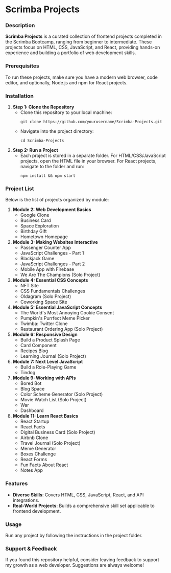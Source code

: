 <!DOCTYPE html>
<html lang="en">
<head>
    <meta charset="UTF-8">
</head>
<body>

<h1>Scrimba Projects</h1>

<h3>Description</h3>
<p><strong>Scrimba Projects</strong> is a curated collection of frontend projects completed in the Scrimba Bootcamp, ranging from beginner to intermediate. These projects focus on HTML, CSS, JavaScript, and React, providing hands-on experience and building a portfolio of web development skills.</p>

<h3>Prerequisites</h3>
<p>To run these projects, make sure you have a modern web browser, code editor, and optionally, Node.js and npm for React projects.</p>

<h3>Installation</h3>
<ol>
    <li><strong>Step 1: Clone the Repository</strong>
        <ul>
            <li>Clone this repository to your local machine:
                <pre><code>git clone https://github.com/yourusername/Scrimba-Projects.git</code></pre>
            </li>
            <li>Navigate into the project directory:
                <pre><code>cd Scrimba-Projects</code></pre>
            </li>
        </ul>
    </li>
    <li><strong>Step 2: Run a Project</strong>
        <ul>
            <li>Each project is stored in a separate folder. For HTML/CSS/JavaScript projects, open the HTML file in your browser. For React projects, navigate to the folder and run:
                <pre><code>npm install && npm start</code></pre>
            </li>
        </ul>
    </li>
</ol>

<h3>Project List</h3>
<p>Below is the list of projects organized by module:</p>
<ol>
    <li><strong>Module 2: Web Development Basics</strong>
        <ul>
            <li>Google Clone</li>
            <li>Business Card</li>
            <li>Space Exploration</li>
            <li>Birthday Gift</li>
            <li>Hometown Homepage</li>
        </ul>
    </li>
    <li><strong>Module 3: Making Websites Interactive</strong>
        <ul>
            <li>Passenger Counter App</li>
            <li>JavaScript Challenges - Part 1</li>
            <li>Blackjack Game</li>
            <li>JavaScript Challenges - Part 2</li>
            <li>Mobile App with Firebase</li>
            <li>We Are The Champions (Solo Project)</li>
        </ul>
    </li>
    <li><strong>Module 4: Essential CSS Concepts</strong>
        <ul>
            <li>NFT Site</li>
            <li>CSS Fundamentals Challenges</li>
            <li>Oldagram (Solo Project)</li>
            <li>Coworking Space Site</li>
        </ul>
    </li>
    <li><strong>Module 5: Essential JavaScript Concepts</strong>
        <ul>
            <li>The World's Most Annoying Cookie Consent</li>
            <li>Pumpkin's Purrfect Meme Picker</li>
            <li>Twimba: Twitter Clone</li>
            <li>Restaurant Ordering App (Solo Project)</li>
        </ul>
    </li>
    <li><strong>Module 6: Responsive Design</strong>
        <ul>
            <li>Build a Product Splash Page</li>
            <li>Card Component</li>
            <li>Recipes Blog</li>
            <li>Learning Journal (Solo Project)</li>
        </ul>
    </li>
    <li><strong>Module 7: Next Level JavaScript</strong>
        <ul>
            <li>Build a Role-Playing Game</li>
            <li>Tindog</li>
        </ul>
    </li>
    <li><strong>Module 9: Working with APIs</strong>
        <ul>
            <li>Bored Bot</li>
            <li>Blog Space</li>
            <li>Color Scheme Generator (Solo Project)</li>
            <li>Movie Watch List (Solo Project)</li>
            <li>War</li>
            <li>Dashboard</li>
        </ul>
    </li>
    <li><strong>Module 11: Learn React Basics</strong>
        <ul>
            <li>React Startup</li>
            <li>React Facts</li>
            <li>Digital Business Card (Solo Project)</li>
            <li>Airbnb Clone</li>
            <li>Travel Journal (Solo Project)</li>
            <li>Meme Generator</li>
            <li>Boxes Challenge</li>
            <li>React Forms</li>
            <li>Fun Facts About React</li>
            <li>Notes App</li>
        </ul>
    </li>
</ol>

<h3>Features</h3>
<ul>
    <li><strong>Diverse Skills</strong>: Covers HTML, CSS, JavaScript, React, and API integrations.</li>
    <li><strong>Real-World Projects</strong>: Builds a comprehensive skill set applicable to frontend development.</li>
</ul>

<h3>Usage</h3>
<p>Run any project by following the instructions in the project folder.</p>

<h3>Support & Feedback</h3>
<p>If you found this repository helpful, consider leaving feedback to support my growth as a web developer. Suggestions are always welcome!</p>

</body>
</html>
